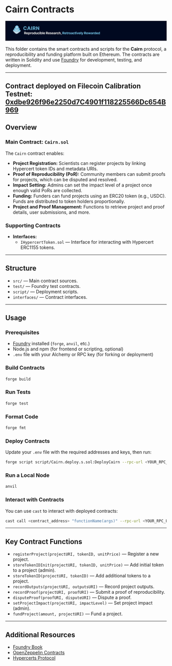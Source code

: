 # Cairn Contracts

![header](/assets/header.png)

This folder contains the smart contracts and scripts for the **Cairn** protocol, a reproducibility and funding platform built on Ethereum. The contracts are written in Solidity and use [Foundry](https://book.getfoundry.sh/) for development, testing, and deployment.

---

## Contract deployed on Filecoin Calibration Testnet: [0xdbe926f96e2250d7C4901f118225566Dc654B969](https://beryx.io/fil/calibration/address/t410f3pusn6loejinpreqd4iyejkwnxdfjoljesihg5i)

## Overview

### Main Contract: `Cairn.sol`

The `Cairn` contract enables:

- **Project Registration:** Scientists can register projects by linking Hypercert token IDs and metadata URIs.
- **Proof of Reproducibility (PoR):** Community members can submit proofs for projects, which can be disputed and resolved.
- **Impact Setting:** Admins can set the impact level of a project once enough valid PoRs are collected.
- **Funding:** Funders can fund projects using an ERC20 token (e.g., USDC). Funds are distributed to token holders proportionally.
- **Project and Proof Management:** Functions to retrieve project and proof details, user submissions, and more.

### Supporting Contracts

- **Interfaces:**  
  - `IHypercertToken.sol` — Interface for interacting with Hypercert ERC1155 tokens.
---

## Structure

- `src/` — Main contract sources.
- `test/` — Foundry test contracts.
- `script/` — Deployment scripts.
- `interfaces/` — Contract interfaces.

---

## Usage

### Prerequisites

- [Foundry](https://book.getfoundry.sh/getting-started/installation) installed (`forge`, `anvil`, etc.)
- Node.js and npm (for frontend or scripting, optional)
- `.env` file with your Alchemy or RPC key (for forking or deployment)

### Build Contracts

```sh
forge build
```

### Run Tests

```sh
forge test
```

### Format Code

```sh
forge fmt
```

### Deploy Contracts

Update your `.env` file with the required addresses and keys, then run:

```sh
forge script script/Cairn.deploy.s.sol:DeployCairn --rpc-url <YOUR_RPC_URL> --private-key <YOUR_PRIVATE_KEY> --broadcast
```

### Run a Local Node

```sh
anvil
```

### Interact with Contracts

You can use `cast` to interact with deployed contracts:

```sh
cast call <contract_address> "functionName(args)" --rpc-url <YOUR_RPC_URL>
```

---

## Key Contract Functions

- `registerProject(projectURI, tokenID, unitPrice)` — Register a new project.
- `storeTokenIDInit(projectURI, tokenID, unitPrice)` — Add initial token to a project (admin).
- `storeTokenID(projectURI, tokenID)` — Add additional tokens to a project.
- `recordOutputs(projectURI, outputsURI)` — Record project outputs.
- `recordProof(projectURI, proofURI)` — Submit a proof of reproducibility.
- `disputeProof(proofURI, disputeURI)` — Dispute a proof.
- `setProjectImpact(projectURI, impactLevel)` — Set project impact (admin).
- `fundProject(amount, projectURI)` — Fund a project.

---

## Additional Resources

- [Foundry Book](https://book.getfoundry.sh/)
- [OpenZeppelin Contracts](https://docs.openzeppelin.com/contracts/4.x/)
- [Hypercerts Protocol](https://docs.hypercerts.org/)

